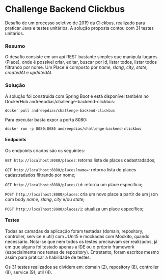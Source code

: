# Challenge Backend Clickbus

Desafio de um processo seletivo de 2019 da Clickbus, realizado para praticar Java e testes unitários. A solução proposta contou com 31 testes unitários.

### Resumo

O desafio consiste em um api REST bastante simples que manipula lugares (Place), onde é possível criar, editar, buscar por id, listar todos, listar todos filtrando por nome. Um Place é composto por *name*, *slang*, *city*, *state*, *createdAt* e *updatedAt*.

### Solução

A solução foi construída com Spring Boot e está disponível também no DockerHub andreepdias/challenge-backend-clickbus:

`docker pull andreepdias/challenge-backend-clickbus`

Para executar basta expor a porta 8080:

`docker run -p 8080:8080 andreepdias/challenge-backend-clickbus`

#### Endpoints

Os endpoints criados são os seguintes:

`GET http://localhost:8080/places`: retorna lista de places cadastradados;

`GET http://localhost:8080/places?name=`: retorna lista de places cadastradados filtrando por nome;

`GET http://localhost:8080/places/id`: retorna um place específico;

`POST http://localhost:8080/places`: cria um novo place a partir de um json com body *name*, *slang*, *city* e/ou *state*;

`POST http://localhost:8080/places/1`: atualiza um place específico;

#### Testes

Todas as camadas da aplicação foram testadas (domain, repository, controller, service e util) com JUnit5 e mockadas com Mockito, quando necessário. Nota-se que nem todos os testes precisavam ser realizados, já em que alguns foi testado apenas a IDE ou o próprio  framework (especialmente nos testes de repository). Entretanto, foram escritos mesmo assim para praticar a habilidade de testes.

Os 31 testes realizados se dividem em: domain (2), repository (8), controller (8), service (9), util (4).



